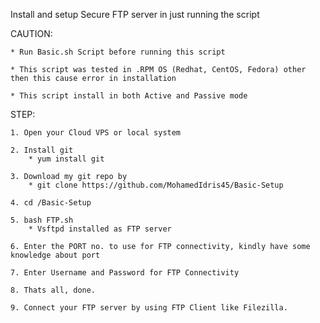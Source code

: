 Install and setup Secure FTP server in just running the script

CAUTION:

	* Run Basic.sh Script before running this script

	* This script was tested in .RPM OS (Redhat, CentOS, Fedora) other then this cause error in installation

	* This script install in both Active and Passive mode
STEP:

	1. Open your Cloud VPS or local system

	2. Install git 
		* yum install git

	3. Download my git repo by
		* git clone https://github.com/MohamedIdris45/Basic-Setup

	4. cd /Basic-Setup
	
	5. bash FTP.sh
		* Vsftpd installed as FTP server

	6. Enter the PORT no. to use for FTP connectivity, kindly have some knowledge about port

	7. Enter Username and Password for FTP Connectivity
	
	8. Thats all, done.

	9. Connect your FTP server by using FTP Client like Filezilla.	
